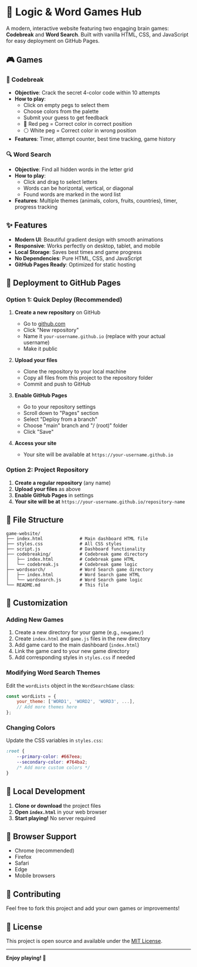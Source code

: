 # 🧠 Logic & Word Games Hub

A modern, interactive website featuring two engaging brain games: **Codebreak** and **Word Search**. Built with vanilla HTML, CSS, and JavaScript for easy deployment on GitHub Pages.

## 🎮 Games

### 🎯 Codebreak
- **Objective**: Crack the secret 4-color code within 10 attempts
- **How to play**: 
  - Click on empty pegs to select them
  - Choose colors from the palette
  - Submit your guess to get feedback
  - 🔴 Red peg = Correct color in correct position
  - ⚪ White peg = Correct color in wrong position
- **Features**: Timer, attempt counter, best time tracking, game history

### 🔍 Word Search
- **Objective**: Find all hidden words in the letter grid
- **How to play**:
  - Click and drag to select letters
  - Words can be horizontal, vertical, or diagonal
  - Found words are marked in the word list
- **Features**: Multiple themes (animals, colors, fruits, countries), timer, progress tracking

## ✨ Features

- **Modern UI**: Beautiful gradient design with smooth animations
- **Responsive**: Works perfectly on desktop, tablet, and mobile
- **Local Storage**: Saves best times and game progress
- **No Dependencies**: Pure HTML, CSS, and JavaScript
- **GitHub Pages Ready**: Optimized for static hosting

## 🚀 Deployment to GitHub Pages

### Option 1: Quick Deploy (Recommended)

1. **Create a new repository** on GitHub
   - Go to [github.com](https://github.com)
   - Click "New repository"
   - Name it `your-username.github.io` (replace with your actual username)
   - Make it public

2. **Upload your files**
   - Clone the repository to your local machine
   - Copy all files from this project to the repository folder
   - Commit and push to GitHub

3. **Enable GitHub Pages**
   - Go to your repository settings
   - Scroll down to "Pages" section
   - Select "Deploy from a branch"
   - Choose "main" branch and "/ (root)" folder
   - Click "Save"

4. **Access your site**
   - Your site will be available at `https://your-username.github.io`

### Option 2: Project Repository

1. **Create a regular repository** (any name)
2. **Upload your files** as above
3. **Enable GitHub Pages** in settings
4. **Your site will be at** `https://your-username.github.io/repository-name`

## 📁 File Structure

```
game-website/
├── index.html              # Main dashboard HTML file
├── styles.css              # All CSS styles
├── script.js               # Dashboard functionality
├── codebreaking/           # Codebreak game directory
│   ├── index.html          # Codebreak game HTML
│   └── codebreak.js        # Codebreak game logic
├── wordsearch/             # Word Search game directory
│   ├── index.html          # Word Search game HTML
│   └── wordsearch.js       # Word Search game logic
└── README.md               # This file
```

## 🎨 Customization

### Adding New Games
1. Create a new directory for your game (e.g., `newgame/`)
2. Create `index.html` and `game.js` files in the new directory
3. Add game card to the main dashboard (`index.html`)
4. Link the game card to your new game directory
5. Add corresponding styles in `styles.css` if needed

### Modifying Word Search Themes
Edit the `wordLists` object in the `WordSearchGame` class:

```javascript
const wordLists = {
    your_theme: ['WORD1', 'WORD2', 'WORD3', ...],
    // Add more themes here
};
```

### Changing Colors
Update the CSS variables in `styles.css`:

```css
:root {
    --primary-color: #667eea;
    --secondary-color: #764ba2;
    /* Add more custom colors */
}
```

## 🔧 Local Development

1. **Clone or download** the project files
2. **Open `index.html`** in your web browser
3. **Start playing!** No server required

## 📱 Browser Support

- Chrome (recommended)
- Firefox
- Safari
- Edge
- Mobile browsers

## 🤝 Contributing

Feel free to fork this project and add your own games or improvements!

## 📄 License

This project is open source and available under the [MIT License](LICENSE).

---

**Enjoy playing! 🎉** 
